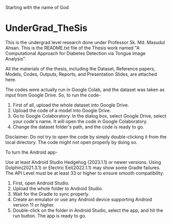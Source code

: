 Starting with the name of God
# UnderGrad_TheSis
This is the undergrad level research done under Professor Sk. Md. Masudul Ahsan.
This is the README.txt file of the Thesis work named "A Computational Approach for Diabetes Detection via Tongue Image Analysis".

All the materials of the thesis, including the Dataset, Reference papers, Models, Codes, Outputs, Reports, and Presentation Slides, are attached here.

The codes were actually run in Google Colab, and the dataset was taken as input from Google Drive. So, to run the code-

1. First of all, upload the whole dataset into Google Drive.
2. Upload the code of a model into Google Drive.
3. Go to Google Colaboratory. In the dialog box, select Google Drive, select your code's name. It will open the code in Google Colaboratory.
4. Change the dataset folder's path, and the code is ready to go.

Disclaimer: Do not try to open the code by simply double-clicking it from the local directory. The code might not open properly by doing so.


To turn the Android app-

Use at least Android Studio Hedgehog (2023.1.1) or newer versions. Using Dolphin(2021.3.1) or Electric Eel(2022.1.1) may show some Gradle failures. The API Level must be at least 33 or higher to ensure smooth compatibility.
1. First, open Android Studio.
2. Upload the whole folder to Android Studio.
3. Wait for the Gradle to sync properly.
4. Create an emulator or use any Android device supporting Android version 11 or higher. 
4. Double-click on the folder in Android Studio, select the app, and hit the run button. The app is ready to go.
